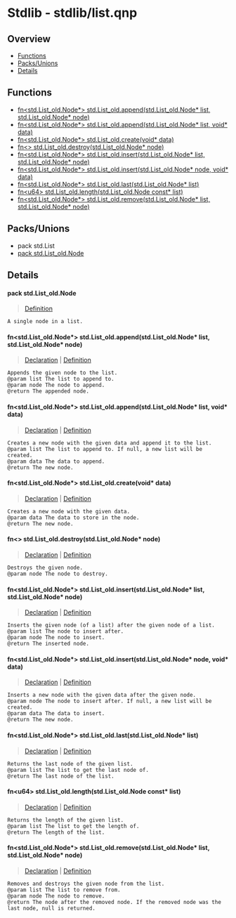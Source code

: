 
# Stdlib - stdlib/list.qnp

## Overview
 - [Functions](#functions)
 - [Packs/Unions](#packs-unions)
 - [Details](#details)


## Functions
 - [fn\<std.List_old.Node*\> std.List_old.append(std.List_old.Node* list, std.List_old.Node* node)](#ref_5f244a0710545960e0c9f4037d19dcf0)
 - [fn\<std.List_old.Node*\> std.List_old.append(std.List_old.Node* list, void* data)](#ref_549517eb95f189c71300dcaf2ee8eedb)
 - [fn\<std.List_old.Node*\> std.List_old.create(void* data)](#ref_fc869342d062f06088fb695d1ffd74b2)
 - [fn\<\> std.List_old.destroy(std.List_old.Node* node)](#ref_a01ebd05a019ccb18768b8b0552777ef)
 - [fn\<std.List_old.Node*\> std.List_old.insert(std.List_old.Node* list, std.List_old.Node* node)](#ref_18630a314087fcbb44ec0d9b07e48194)
 - [fn\<std.List_old.Node*\> std.List_old.insert(std.List_old.Node* node, void* data)](#ref_ef0bf0a0197c9d27d27b9a09ff18a23d)
 - [fn\<std.List_old.Node*\> std.List_old.last(std.List_old.Node* list)](#ref_2965f487acc2a9a946c5ce4ceb386254)
 - [fn\<u64\> std.List_old.length(std.List_old.Node const* list)](#ref_95764927dbd426cd36516e52027b0c15)
 - [fn\<std.List_old.Node*\> std.List_old.remove(std.List_old.Node* list, std.List_old.Node* node)](#ref_e94bc2d7ca52e877b5a9aa44ef6ccd09)

## Packs/Unions
 - pack std.List
 - [pack std.List_old.Node](#ref_b11e02dbd5165480da6f4a8f45c0d3c3)

## Details
#### <a id="ref_b11e02dbd5165480da6f4a8f45c0d3c3"/>pack std.List_old.Node
> [Definition](/stdlib/list.qnp?plain=1#L54)
```qinp
A single node in a list.
```
#### <a id="ref_5f244a0710545960e0c9f4037d19dcf0"/>fn\<std.List_old.Node*\> std.List_old.append(std.List_old.Node* list, std.List_old.Node* node)
> [Declaration](/stdlib/list.qnp?plain=1#L77) | [Definition](/stdlib/list.qnp?plain=1#L292)
```qinp
Appends the given node to the list.
@param list The list to append to.
@param node The node to append.
@return The appended node.
```
#### <a id="ref_549517eb95f189c71300dcaf2ee8eedb"/>fn\<std.List_old.Node*\> std.List_old.append(std.List_old.Node* list, void* data)
> [Declaration](/stdlib/list.qnp?plain=1#L71) | [Definition](/stdlib/list.qnp?plain=1#L289)
```qinp
Creates a new node with the given data and append it to the list.
@param list The list to append to. If null, a new list will be created.
@param data The data to append.
@return The new node.
```
#### <a id="ref_fc869342d062f06088fb695d1ffd74b2"/>fn\<std.List_old.Node*\> std.List_old.create(void* data)
> [Declaration](/stdlib/list.qnp?plain=1#L61) | [Definition](/stdlib/list.qnp?plain=1#L276)
```qinp
Creates a new node with the given data.
@param data The data to store in the node.
@return The new node.
```
#### <a id="ref_a01ebd05a019ccb18768b8b0552777ef"/>fn\<\> std.List_old.destroy(std.List_old.Node* node)
> [Declaration](/stdlib/list.qnp?plain=1#L65) | [Definition](/stdlib/list.qnp?plain=1#L282)
```qinp
Destroys the given node.
@param node The node to destroy.
```
#### <a id="ref_18630a314087fcbb44ec0d9b07e48194"/>fn\<std.List_old.Node*\> std.List_old.insert(std.List_old.Node* list, std.List_old.Node* node)
> [Declaration](/stdlib/list.qnp?plain=1#L89) | [Definition](/stdlib/list.qnp?plain=1#L302)
```qinp
Inserts the given node (of a list) after the given node of a list.
@param list The node to insert after.
@param node The node to insert.
@return The inserted node.
```
#### <a id="ref_ef0bf0a0197c9d27d27b9a09ff18a23d"/>fn\<std.List_old.Node*\> std.List_old.insert(std.List_old.Node* node, void* data)
> [Declaration](/stdlib/list.qnp?plain=1#L83) | [Definition](/stdlib/list.qnp?plain=1#L299)
```qinp
Inserts a new node with the given data after the given node.
@param node The node to insert after. If null, a new list will be created.
@param data The data to insert.
@return The new node.
```
#### <a id="ref_2965f487acc2a9a946c5ce4ceb386254"/>fn\<std.List_old.Node*\> std.List_old.last(std.List_old.Node* list)
> [Declaration](/stdlib/list.qnp?plain=1#L105) | [Definition](/stdlib/list.qnp?plain=1#L337)
```qinp
Returns the last node of the given list.
@param list The list to get the last node of.
@return The last node of the list.
```
#### <a id="ref_95764927dbd426cd36516e52027b0c15"/>fn\<u64\> std.List_old.length(std.List_old.Node const* list)
> [Declaration](/stdlib/list.qnp?plain=1#L100) | [Definition](/stdlib/list.qnp?plain=1#L330)
```qinp
Returns the length of the given list.
@param list The list to get the length of.
@return The length of the list.
```
#### <a id="ref_e94bc2d7ca52e877b5a9aa44ef6ccd09"/>fn\<std.List_old.Node*\> std.List_old.remove(std.List_old.Node* list, std.List_old.Node* node)
> [Declaration](/stdlib/list.qnp?plain=1#L95) | [Definition](/stdlib/list.qnp?plain=1#L310)
```qinp
Removes and destroys the given node from the list.
@param list The list to remove from.
@param node The node to remove.
@return The node after the removed node. If the removed node was the last node, null is returned.
```

